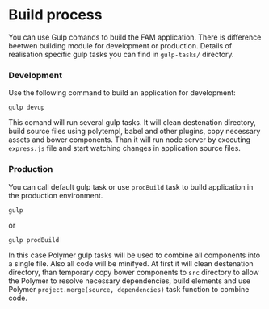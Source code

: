 # Build process

You can use Gulp comands to build the FAM application. There is difference beetwen building module for development or production. Details of realisation specific gulp tasks you can find in `gulp-tasks/` directory.

### Development

Use the following command to build an application for development:

```text
gulp devup
```

This comand will run several gulp tasks. It will clean destenation directory,  build source files using polytempl, babel and other plugins, copy necessary assets and bower components. Than it will run node server by executing `express.js` file and start watching changes in application source files.

### Production

You can call default gulp task or use `prodBuild` task to build application in the production environment. 

```text
gulp 
```

or

```text
gulp prodBuild
```

In this case  Polymer gulp tasks will be used to combine all components into a single file. Also all code will be minifyed. At first it will clean destenation directory, than temporary copy bower components  to `src` directory to allow the Polymer to resolve necessary dependencies, build elements and use Polymer `project.merge(source, dependencies)` task function to combine code.

